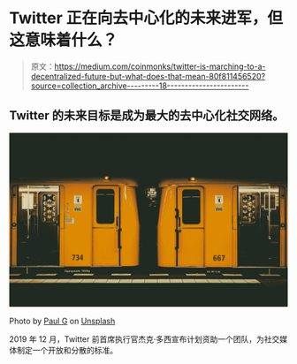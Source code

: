 # Twitter 正在向去中心化的未来进军，但这意味着什么？

> 原文：<https://medium.com/coinmonks/twitter-is-marching-to-a-decentralized-future-but-what-does-that-mean-80f811456520?source=collection_archive---------18----------------------->

## Twitter 的未来目标是成为最大的去中心化社交网络。

![](img/d425c5b30887b038bc69705798051719.png)

Photo by [Paul G](https://unsplash.com/@paulgbrs?utm_source=medium&utm_medium=referral) on [Unsplash](https://unsplash.com?utm_source=medium&utm_medium=referral)

2019 年 12 月，Twitter 前首席执行官杰克·多西宣布计划资助一个团队，为社交媒体制定一个开放和分散的标准。